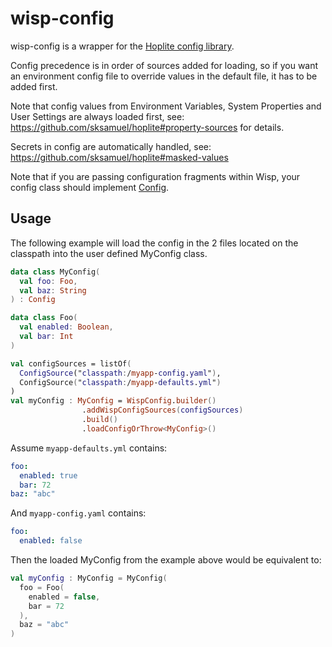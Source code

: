 # wisp-config

wisp-config is a wrapper for the [Hoplite config library](https://github.com/sksamuel/hoplite).

Config precedence is in order of sources added for loading, so if you want an environment config file to override values
in the default file, it has to be added first.

Note that config values from Environment Variables, System Properties and User Settings are always loaded first,
see: https://github.com/sksamuel/hoplite#property-sources for details.

Secrets in config are automatically handled, see: https://github.com/sksamuel/hoplite#masked-values

Note that if you are passing configuration fragments within Wisp, your config class should
implement [Config](https://github.com/cashapp/wisp/blob/master/wisp-config/src/main/kotlin/wisp/config/Config.kt).

## Usage

The following example will load the config in the 2 files located on the classpath into the user defined MyConfig class.

```kotlin
data class MyConfig(
  val foo: Foo,
  val baz: String
) : Config

data class Foo(
  val enabled: Boolean,
  val bar: Int
)

val configSources = listOf(
  ConfigSource("classpath:/myapp-config.yaml"),
  ConfigSource("classpath:/myapp-defaults.yml")
)
val myConfig : MyConfig = WispConfig.builder()
                .addWispConfigSources(configSources)
                .build()
                .loadConfigOrThrow<MyConfig>()


```

Assume `myapp-defaults.yml` contains:

```yaml
foo:
  enabled: true
  bar: 72
baz: "abc"
```

And `myapp-config.yaml` contains:

```yaml
foo:
  enabled: false
```

Then the loaded MyConfig from the example above would be equivalent to:

```kotlin
val myConfig : MyConfig = MyConfig(
  foo = Foo(
    enabled = false,
    bar = 72
  ),
  baz = "abc"
)
```
